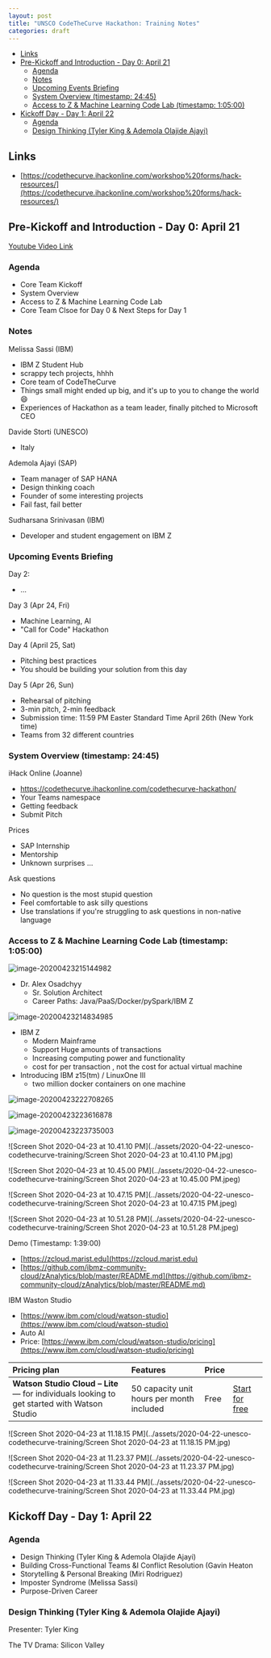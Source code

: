 ```yaml
---
layout: post
title: "UNSCO CodeTheCurve Hackathon: Training Notes"
categories: draft
---
```

<!-- TOC -->

- [Links](#links)
- [Pre-Kickoff and Introduction - Day 0: April 21](#pre-kickoff-and-introduction---day-0-april-21)
    - [Agenda](#agenda)
    - [Notes](#notes)
    - [Upcoming Events Briefing](#upcoming-events-briefing)
    - [System Overview (timestamp: 24:45)](#system-overview-timestamp-2445)
    - [Access to Z & Machine Learning Code Lab (timestamp: 1:05:00)](#access-to-z--machine-learning-code-lab-timestamp-10500)
- [Kickoff Day - Day 1: April 22](#kickoff-day---day-1-april-22)
    - [Agenda](#agenda)
    - [Design Thinking (Tyler King & Ademola Olajide Ajayi)](#design-thinking-tyler-king--ademola-olajide-ajayi)

<!-- /TOC -->


## Links

- [https://codethecurve.ihackonline.com/workshop%20forms/hack-resources/](https://codethecurve.ihackonline.com/workshop%20forms/hack-resources/)

## Pre-Kickoff and Introduction - Day 0: April 21

[Youtube Video Link](https://www.youtube.com/watch?v=Ld9RebKEmpY&feature=youtu.be)

### Agenda
- Core Team Kickoff
- System Overview
- Access to Z & Machine Learning Code Lab
- Core Team Clsoe for Day 0 & Next Steps for Day 1


### Notes

Melissa Sassi (IBM)
- IBM Z Student Hub
- scrappy tech projects, hhhh
- Core team of CodeTheCurve
- Things small might ended up big, and it's up to you to change the world :smile:
- Experiences of Hackathon as a team leader, finally pitched to Microsoft CEO

Davide Storti (UNESCO)
- Italy

Ademola Ajayi (SAP)

- Team manager of SAP HANA
- Design thinking coach
- Founder of some interesting projects
- Fail fast, fail better

Sudharsana Srinivasan (IBM)

- Developer and student engagement on IBM Z

### Upcoming Events Briefing 

Day 2:

- ...

Day 3 (Apr 24, Fri)

- Machine Learning, AI
- "Call for Code" Hackathon

Day 4 (April 25, Sat)

- Pitching best practices
- You should be building your solution from this day

Day 5 (Apr 26, Sun)

- Rehearsal of pitching
- 3-min pitch, 2-min feedback
- Submission time:  11:59 PM Easter Standard Time April 26th (New York time)
- Teams from 32 different countries

### System Overview (timestamp: 24:45)

iHack Online (Joanne)

- https://codethecurve.ihackonline.com/codethecurve-hackathon/
- Your Teams namespace
- Getting feedback
- Submit Pitch

Prices

- SAP Internship
- Mentorship
- Unknown surprises ...

Ask questions

- No question is the most stupid question
- Feel comfortable to ask silly questions
- Use translations if you're struggling to ask questions in non-native language

### Access to Z & Machine Learning Code Lab (timestamp: 1:05:00)

![image-20200423215144982](../assets/2020-04-22-unesco-codethecurve-training/image-20200423215144982.jpeg)

- Dr. Alex Osadchyy
  - Sr. Solution Architect
  - Career Paths: Java/PaaS/Docker/pySpark/IBM Z

![image-20200423214834985](../assets/2020-04-22-unesco-codethecurve-training/image-20200423214834985.jpeg)

- IBM Z
  - Modern Mainframe
  - Support Huge amounts of transactions
  - Increasing computing power and functionality
  - cost for per transaction , not the cost for actual virtual machine
- Introducing IBM z15(tm) / LinuxOne III
  - two million docker containers on one machine

![image-20200423222708265](../assets/2020-04-22-unesco-codethecurve-training/ai-taxonomy.jpeg)

![image-20200423223616878](../assets/2020-04-22-unesco-codethecurve-training/image-20200423223616878.jpeg)

![image-20200423223735003](../assets/2020-04-22-unesco-codethecurve-training/image-20200423223735003.jpeg)

![Screen Shot 2020-04-23 at 10.41.10 PM](../assets/2020-04-22-unesco-codethecurve-training/Screen Shot 2020-04-23 at 10.41.10 PM.jpg)

![Screen Shot 2020-04-23 at 10.45.00 PM](../assets/2020-04-22-unesco-codethecurve-training/Screen Shot 2020-04-23 at 10.45.00 PM.jpeg)

![Screen Shot 2020-04-23 at 10.47.15 PM](../assets/2020-04-22-unesco-codethecurve-training/Screen Shot 2020-04-23 at 10.47.15 PM.jpeg)

![Screen Shot 2020-04-23 at 10.51.28 PM](../assets/2020-04-22-unesco-codethecurve-training/Screen Shot 2020-04-23 at 10.51.28 PM.jpeg)

Demo (Timestamp: 1:39:00)

- [https://zcloud.marist.edu](https://zcloud.marist.edu)
- [https://github.com/ibmz-community-cloud/zAnalytics/blob/master/README.md](https://github.com/ibmz-community-cloud/zAnalytics/blob/master/README.md)

 IBM Waston Studio

- [https://www.ibm.com/cloud/watson-studio](https://www.ibm.com/cloud/watson-studio)
- Auto AI
- Price: [https://www.ibm.com/cloud/watson-studio/pricing](https://www.ibm.com/cloud/watson-studio/pricing)

| Pricing plan                                                 | Features                                  | Price |                                                              |
| :----------------------------------------------------------- | :---------------------------------------- | :---- | :----------------------------------------------------------- |
| **Watson Studio Cloud – Lite** — for individuals looking to get started with Watson Studio | 50 capacity unit hours per month included | Free  | [Start for free](https://dataplatform.cloud.ibm.com/registration/stepone?apps=all&context=wdp) |

![Screen Shot 2020-04-23 at 11.18.15 PM](../assets/2020-04-22-unesco-codethecurve-training/Screen Shot 2020-04-23 at 11.18.15 PM.jpg)

![Screen Shot 2020-04-23 at 11.23.37 PM](../assets/2020-04-22-unesco-codethecurve-training/Screen Shot 2020-04-23 at 11.23.37 PM.jpg)

![Screen Shot 2020-04-23 at 11.33.44 PM](../assets/2020-04-22-unesco-codethecurve-training/Screen Shot 2020-04-23 at 11.33.44 PM.jpg)

## Kickoff Day - Day 1: April 22

### Agenda

- Design Thinking (Tyler King & Ademola Olajide Ajayi)
- Building Cross-Functional Teams &I Conflict Resolution (Gavin Heaton
- Storytelling & Personal Breaking (Miri Rodriguez)
- Imposter Syndrome (Melissa Sassi)
- Purpose-Driven Career



### Design Thinking (Tyler King & Ademola Olajide Ajayi)

Presenter: Tyler King

The TV Drama: Silicon Valley







